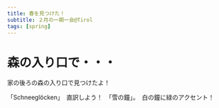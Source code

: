 ```yaml
---
title: 春を見つけた！
subtitle: ２月の一期一会@Tirol
tags: [spring]
---
```


# 森の入り口で・・・

家の後ろの森の入り口で見つけたよ！　　



「Schneeglöcken」　直訳しよう！　「雪の鐘」。　白の鐘に緑のアクセント！

